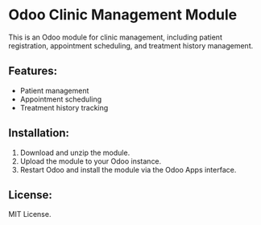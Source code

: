 # Odoo Clinic Management Module

This is an Odoo module for clinic management, including patient registration, appointment scheduling, and treatment history management.

## Features:
- Patient management
- Appointment scheduling
- Treatment history tracking

## Installation:
1. Download and unzip the module.
2. Upload the module to your Odoo instance.
3. Restart Odoo and install the module via the Odoo Apps interface.

## License:
MIT License.
